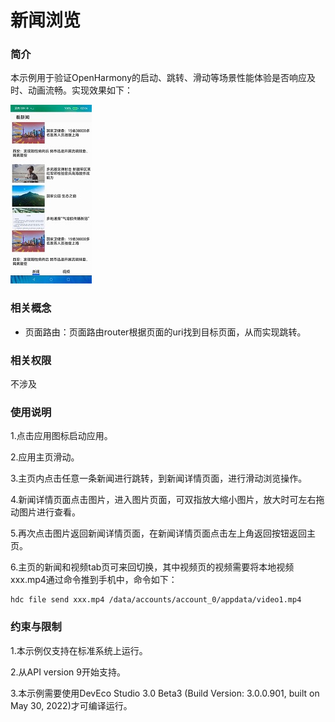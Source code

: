# 新闻浏览

### 简介

本示例用于验证OpenHarmony的启动、跳转、滑动等场景性能体验是否响应及时、动画流畅。实现效果如下：

![](screenshot/Screenshot_1.jpg)

### 相关概念

-  页面路由：页面路由router根据页面的uri找到目标页面，从而实现跳转。

### 相关权限

不涉及

### 使用说明

1.点击应用图标启动应用。

2.应用主页滑动。

3.主页内点击任意一条新闻进行跳转，到新闻详情页面，进行滑动浏览操作。

4.新闻详情页面点击图片，进入图片页面，可双指放大缩小图片，放大时可左右拖动图片进行查看。

5.再次点击图片返回新闻详情页面，在新闻详情页面点击左上角返回按钮返回主页。

6.主页的新闻和视频tab页可来回切换，其中视频页的视频需要将本地视频xxx.mp4通过命令推到手机中，命令如下：
  ```
  hdc file send xxx.mp4 /data/accounts/account_0/appdata/video1.mp4 
  ```

### 约束与限制

1.本示例仅支持在标准系统上运行。

2.从API version 9开始支持。

3.本示例需要使用DevEco Studio 3.0 Beta3 (Build Version: 3.0.0.901, built on May 30, 2022)才可编译运行。